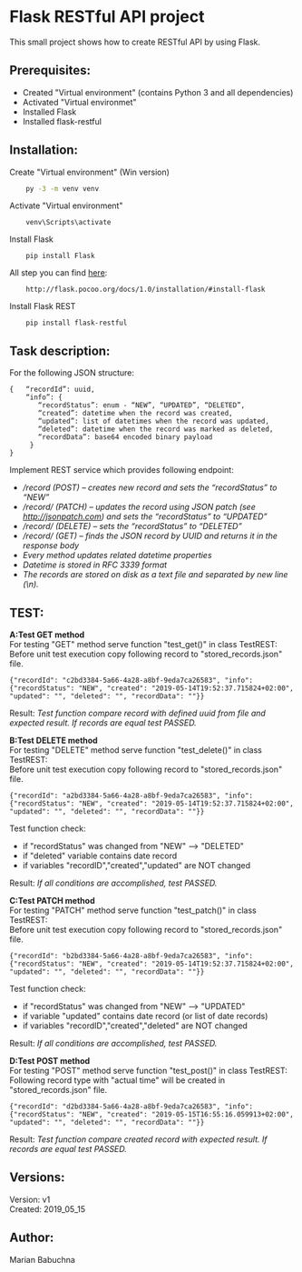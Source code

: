 # Flask RESTful API project

This small project shows how to create RESTful API by using Flask.


## Prerequisites:

* Created "Virtual environment" (contains Python 3 and all dependencies)
* Activated "Virtual environmet"
* Installed Flask
* Installed flask-restful



## Installation:

Create "Virtual environment" (Win version) 
```bash
    py -3 -m venv venv
```   
Activate "Virtual environment"
```
    venv\Scripts\activate       
```
Install Flask
```    
    pip install Flask
```
All step you can find [here](http://flask.pocoo.org/docs/1.0/installation/#install-flask):
```
    http://flask.pocoo.org/docs/1.0/installation/#install-flask
```

Install Flask REST 
```
    pip install flask-restful
```


## Task description:


For the following JSON structure:
``` 
{   “recordId”: uuid,   
    “info”: { 
       “recordStatus”: enum - “NEW”, “UPDATED”, “DELETED”,
       “created”: datetime when the record was created,
       “updated”: list of datetimes when the record was updated,     
       “deleted”: datetime when the record was marked as deleted,     
       “recordData”: base64 encoded binary payload   
     } 
} 
```
 
Implement REST service which provides following endpoint:
* _/record (POST) – creates new record and sets the “recordStatus” to “NEW”_ 
* _/record/<uuid> (PATCH) – updates the record using JSON patch (see http://jsonpatch.com) and sets the “recordStatus” to “UPDATED”_ 
* _/record/<uuid> (DELETE) – sets the “recordStatus” to “DELETED”_ 
* _/record/<uuid> (GET) – finds the JSON record by UUID and returns it in the response body_ 
* _Every method updates related datetime properties_ 
* _Datetime is stored in RFC 3339 format_ 
* _The records are stored on disk as a text file and separated by new line (\n)._
 


 
## TEST:

**A:Test GET method**  
For testing "GET" method serve function "test_get()" in class TestREST:  
Before unit test execution copy following record to "stored_records.json" file.  
```    
{"recordId": "c2bd3384-5a66-4a28-a8bf-9eda7ca26583", "info": {"recordStatus": "NEW", "created": "2019-05-14T19:52:37.715824+02:00", "updated": "", "deleted": "", "recordData": ""}}
```   
Result: _Test function compare record with defined uuid from file and expected result.
If records are equal test PASSED._ 
  

**B:Test DELETE method**   
For testing "DELETE" method serve function "test_delete()" in class TestREST:  
Before unit test execution copy following record to "stored_records.json" file.
```
{"recordId": "a2bd3384-5a66-4a28-a8bf-9eda7ca26583", "info": {"recordStatus": "NEW", "created": "2019-05-14T19:52:37.715824+02:00", "updated": "", "deleted": "", "recordData": ""}}
```
Test function check:  
* if "recordStatus" was changed from "NEW" --> "DELETED"  
* if "deleted" variable contains date record  
* if variables "recordID","created","updated" are NOT changed

Result: _If all conditions are accomplished, test PASSED._ 

  

**C:Test PATCH method**  
For testing "PATCH" method serve function "test_patch()" in class TestREST:  
Before unit test execution copy following record to "stored_records.json" file.  
``` 
{"recordId": "b2bd3384-5a66-4a28-a8bf-9eda7ca26583", "info": {"recordStatus": "NEW", "created": "2019-05-14T19:52:37.715824+02:00", "updated": "", "deleted": "", "recordData": ""}}
```

Test function check:
* if "recordStatus" was changed from "NEW" --> "UPDATED"  
* if variable "updated" contains date record (or list of date records)  
* if variables "recordID","created","deleted" are NOT changed    

Result: _If all conditions are accomplished, test PASSED._  
 
 
**D:Test POST method**  
For testing "POST" method serve function "test_post()" in class TestREST:  
Following record type with "actual time" will be created in "stored_records.json" file.  
```
{"recordId": "d2bd3384-5a66-4a28-a8bf-9eda7ca26583", "info": {"recordStatus": "NEW", "created": "2019-05-15T16:55:16.059913+02:00", "updated": "", "deleted": "", "recordData": ""}}
```  
Result: _Test function compare created record with expected result.
If records are equal test PASSED._
 
 
## Versions:
Version: v1   
Created: 2019_05_15 
 
 
## Author:  
Marian Babuchna
  
  





